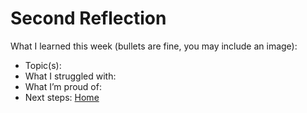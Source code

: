 # Second Reflection
What I learned this week (bullets are fine, you may include an image):

- Topic(s):
- What I struggled with:
- What I’m proud of:
- Next steps: [Home](../index.md)
